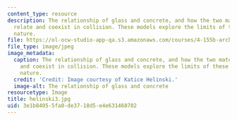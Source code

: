```yaml
---
content_type: resource
description: The relationship of glass and concrete, and how the two materials can
  relate and coexist in collision. These models explore the limits of these materials'
  nature.
file: https://ol-ocw-studio-app-qa.s3.amazonaws.com/courses/4-155b-architectural-design-level-iii-a-student-center-for-mit-fall-2004/3e1b84055fa0de3718d5e4e631460702_helinski3.jpg
file_type: image/jpeg
image_metadata:
  caption: The relationship of glass and concrete, and how the two materials can relate
    and coexist in collision. These models explore the limits of these materials'
    nature.
  credit: 'Credit: Image courtesy of Katice Helinski.'
  image-alt: The relationship of glass and concrete
resourcetype: Image
title: helinski3.jpg
uid: 3e1b8405-5fa0-de37-18d5-e4e631460702
---
```

